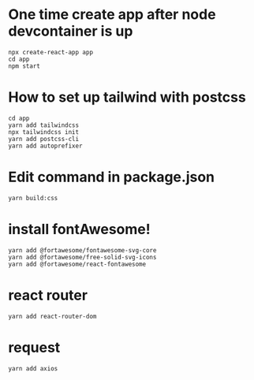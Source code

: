 # One time create app after node devcontainer is up

```
npx create-react-app app
cd app
npm start
```

# How to set up tailwind with postcss

```
cd app
yarn add tailwindcss
npx tailwindcss init
yarn add postcss-cli
yarn add autoprefixer
```

# Edit command in package.json

```
yarn build:css
```

# install fontAwesome!

```
yarn add @fortawesome/fontawesome-svg-core
yarn add @fortawesome/free-solid-svg-icons
yarn add @fortawesome/react-fontawesome
```

# react router

```
yarn add react-router-dom
```

# request

```
yarn add axios
```
